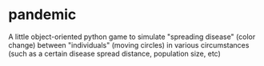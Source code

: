 # pandemic
A little object-oriented python game to simulate "spreading disease" (color change) between "individuals" (moving circles) in various circumstances (such as a certain disease spread distance, population size, etc)

